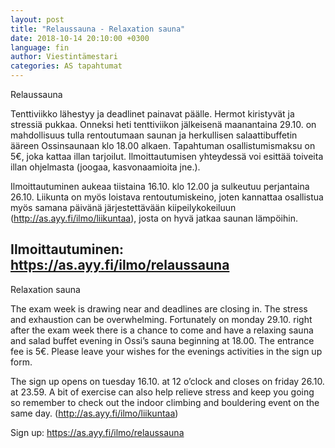 ```yaml
---
layout: post
title: "Relaussauna - Relaxation sauna"
date: 2018-10-14 20:10:00 +0300
language: fin
author: Viestintämestari
categories: AS tapahtumat
---
```

Relaussauna

Tenttiviikko lähestyy ja deadlinet painavat päälle. Hermot kiristyvät ja stressiä pukkaa. Onneksi heti tenttiviikon jälkeisenä maanantaina 29.10. on mahdollisuus tulla rentoutumaan saunan ja herkullisen salaattibuffetin ääreen Ossinsaunaan klo 18.00 alkaen. Tapahtuman osallistumismaksu on 5€, joka kattaa illan tarjoilut. Ilmoittautumisen yhteydessä voi esittää toiveita illan ohjelmasta (joogaa, kasvonaamioita jne.).

Ilmoittautuminen aukeaa tiistaina 16.10. klo 12.00 ja sulkeutuu perjantaina 26.10.
Liikunta on myös loistava rentoutumiskeino, joten kannattaa osallistua myös samana päivänä järjestettävään kiipeilykokeiluun (<http://as.ayy.fi/ilmo/liikuntaa>), josta on hyvä jatkaa saunan lämpöihin.

Ilmoittautuminen: <https://as.ayy.fi/ilmo/relaussauna>
---
Relaxation sauna

The exam week is drawing near and deadlines are closing in. The stress and exhaustion can be overwhelming. Fortunately on monday 29.10. right after the exam week there is a chance to come and have a relaxing sauna and salad buffet evening in Ossi’s sauna beginning at 18.00. The entrance fee is 5€. Please leave your wishes for the evenings activities in the sign up form.

The sign up opens on tuesday 16.10. at 12 o’clock and closes on friday 26.10. at 23.59. A bit of exercise can also help relieve stress and keep you going so remember to check out the indoor climbing and bouldering event on the same day. (<http://as.ayy.fi/ilmo/liikuntaa>)

Sign up: <https://as.ayy.fi/ilmo/relaussauna>